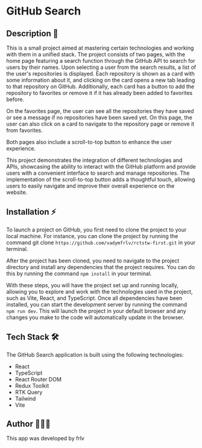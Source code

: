 # GitHub Search

## Description 📑

This is a small project aimed at mastering certain technologies and working with them in a unified
stack. The project consists of two pages, with the home page featuring a search function through the
GitHub API to search for users by their names. Upon selecting a user from the search results, a list
of the user's repositories is displayed. Each repository is shown as a card with some information
about it, and clicking on the card opens a new tab leading to that repository on GitHub.
Additionally, each card has a button to add the repository to favorites or remove it if it has
already been added to favorites before.

On the favorites page, the user can see all the repositories they have saved or see a message if no
repositories have been saved yet. On this page, the user can also click on a card to navigate to the
repository page or remove it from favorites.

Both pages also include a scroll-to-top button to enhance the user experience.

This project demonstrates the integration of different technologies and APIs, showcasing the ability
to interact with the GitHub platform and provide users with a convenient interface to search and
manage repositories. The implementation of the scroll-to-top button adds a thoughtful touch,
allowing users to easily navigate and improve their overall experience on the website.

## Installation ⚡️

To launch a project on GitHub, you first need to clone the project to your local machine. For
instance, you can clone the project by running the command git clone
`https://github.com/vadymfrlv/rctstw-first.git` in your terminal.

After the project has been cloned, you need to navigate to the project directory and install any
dependencies that the project requires. You can do this by running the command `npm install` in your
terminal.

With these steps, you will have the project set up and running locally, allowing you to explore and
work with the technologies used in the project, such as Vite, React, and TypeScript. Once all
dependencies have been installed, you can start the development server by running the command <br>
`npm run dev`. This will launch the project in your default browser and any changes you make to the
code will automatically update in the browser.

## Tech Stack 🛠

The GitHub Search application is built using the following technologies:

- React
- TypeScript
- React Router DOM
- Redux Toolkit
- RTK Query
- Tailwind
- Vite

## Author 👨🏻‍💻

This app was developed by frlv
